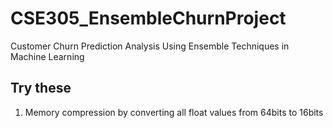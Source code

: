 # CSE305_EnsembleChurnProject
Customer Churn Prediction Analysis Using Ensemble Techniques in Machine Learning
## Try these
1. Memory compression by converting all float values from 64bits to 16bits
